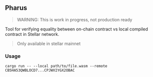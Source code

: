 ## Pharus
 
> WARNING: This is work in progress, not production ready

Tool for verifying equality between on-chain contract vs local compiled contract in Stellar network.

> Only available in stellar mainnet

### Usage

```
cargo run -- --local path/to/file.wasm --remote CB5HA53QWBLOCD7...CPJWXIYGX2OBAC
```

